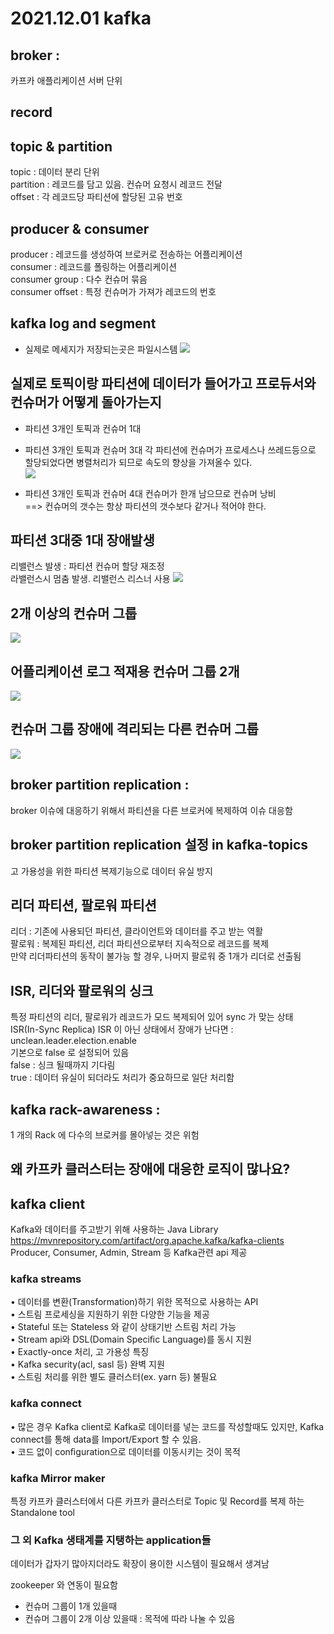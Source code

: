 # 2021.12.01 kafka

## broker :    
카프카 애플리케이션 서버 단위
## record
## topic & partition   
topic : 데이터 분리 단위   
partition : 레코드를 담고 있음. 컨슈머 요청시 레코드 전달    
offset : 각 레코드당 파티션에 할당된 고유 번호   
## producer & consumer 
producer : 레코드를 생성하여 브로커로 전송하는 어플리케이션     
consumer : 레코드를 폴링하는 어플리케이션   
consumer group :  다수 컨슈머 묶음   
consumer offset :  특정 컨슈머가 가져가 레코드의 번호   
## kafka log and segment 
- 실제로 메세지가 저장되는곳은 파일시스템
![](3.png)

## 실제로 토픽이랑 파티션에 데이터가 들어가고 프로듀서와 컨슈머가 어떻게 돌아가는지 

- 파티션 3개인 토픽과 컨슈머 1대

- 파티션 3개인 토픽과 컨슈머 3대
각 파티션에 컨슈머가 프로세스나 쓰레드등으로 할당되었다면 병렬처리가 되므로 속도의 향상을 가져올수 있다.    
![](4.png)
- 파티션 3개인 토픽과 컨슈머 4대
컨슈머가 한개 남으므로 컨슈머 낭비    
==> 컨슈머의 갯수는 항상 파티션의 갯수보다 같거나 적어야 한다.

## 파티션 3대중 1대 장애발생   
 리밸런스 발생 : 파티션 컨슈머 할당 재조정   
 라밸런스시 멈춤 발생. 리밸런스 리스너 사용
![](5.png)
## 2개 이상의 컨슈머 그룹
![](6.png)
## 어플리케이션 로그 적재용 컨슈머 그룹 2개
![](7.png)

## 컨슈머 그룹 장애에 격리되는 다른 컨슈머 그룹
![](8.png)

## broker partition replication :   
broker  이슈에 대응하기 위해서 파티션을 다른 브로커에 복제하여 이슈 대응함

## broker partition replication 설정 in kafka-topics   
고 가용성을 위한 파티션 복제기능으로 데이터 유실 방지

## 리더 파티션, 팔로워 파티션   
리더 : 기존에 사용되던 파티션, 클라이언트와 데이터를 주고 받는 역활   
팔로워 : 복제된 파티션, 리더 파티션으로부터 지속적으로 레코드를 복제   
만약 리더파티션의 동작이 불가능 할 경우, 나머지 팔로워 중 1개가 리더로 선출됨   

## ISR, 리더와 팔로워의 싱크
특정 파티션의 리더, 팔로워가 레코드가 모드 복제되어 있어  sync  가 맞는 상태   
ISR(In-Sync Replica)
ISR 이 아닌 상태에서 장애가 난다면 :  unclean.leader.election.enable   
기본으로 false 로 설정되어 있음   
false : 싱크 될때까지 기다림   
true : 데이터 유실이 되더라도 처리가 중요하므로 일단 처리함

##  kafka rack-awareness : 
1 개의 Rack 에 다수의 브로커를 몰아넣는 것은 위험

## 왜 카프카 클러스터는 장애에 대응한 로직이 많나요?

## kafka client
Kafka와 데이터를 주고받기 위해 사용하는 Java Library   
https://mvnrepository.com/artifact/org.apache.kafka/kafka-clients   
Producer, Consumer, Admin, Stream 등 Kafka관련 api 제공

### kafka streams
• 데이터를 변환(Transformation)하기 위한 목적으로 사용하는 API   
• 스트림 프로세싱을 지원하기 위한 다양한 기능을 제공   
• Stateful 또는 Stateless 와 같이 상태기반 스트림 처리 가능   
• Stream api와 DSL(Domain Speciﬁc Language)를 동시 지원   
• Exactly-once 처리, 고 가용성 특징   
• Kafka security(acl, sasl 등) 완벽 지원   
• 스트림 처리를 위한 별도 클러스터(ex. yarn 등) 불필요   

### kafka connect
• 많은 경우 Kafka client로 Kafka로 데이터를 넣는 코드를 작성할때도 있지만,
Kafka connect를 통해 data를 Import/Export 할 수 있음.    
• 코드 없이 conﬁguration으로 데이터를 이동시키는 것이 목적    

### kafka Mirror maker   
특정 카프카 클러스터에서 다른 카프카 클러스터로 Topic 및 Record를 복제
하는 Standalone tool


### 그 외 Kafka 생태계를 지탱하는 application들



데이터가 갑자기 많아지더라도 확장이 용이한 시스템이 필요해서 생겨남
  
zookeeper 와 연동이 필요함

- 컨슈머 그룹이 1개 있을때
- 컨슈머 그룹이 2개 이상 있을때 : 목적에 따라 나눌 수 있음
